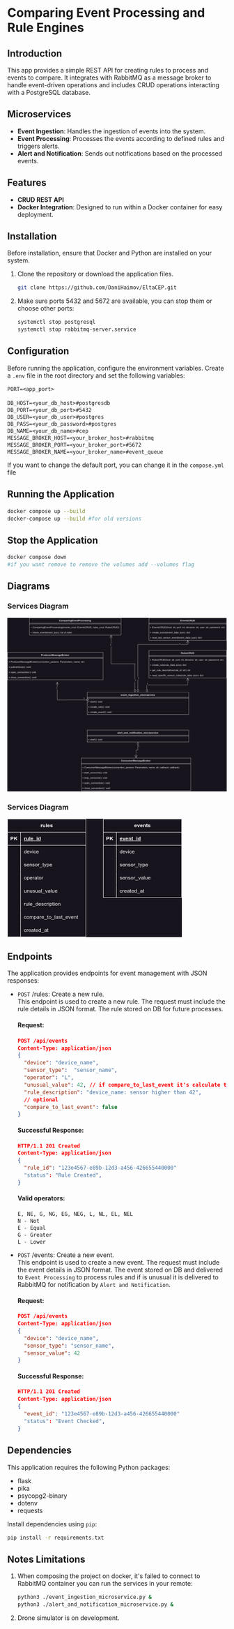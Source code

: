 # Comparing Event Processing and Rule Engines

## Introduction
This app provides a simple REST API for creating rules to process and events to compare. 
It integrates with RabbitMQ as a message broker to handle event-driven operations 
and includes CRUD operations interacting with a PostgreSQL database.

## Microservices
- **Event Ingestion**: Handles the ingestion of events into the system.
- **Event Processing**: Processes the events according to defined rules and triggers alerts.
- **Alert and Notification**: Sends out notifications based on the processed events.

## Features
- **CRUD REST API**
- **Docker Integration**: Designed to run within a Docker container for easy deployment.

## Installation
Before installation, ensure that Docker and Python are installed on your system.
1. Clone the repository or download the application files.
    ```bash
   git clone https://github.com/DaniHaimov/EltaCEP.git
   ```
2. Make sure ports 5432 and 5672 are available, you can stop them or choose other ports:
    ```bash
    systemctl stop postgresql
    systemctl stop rabbitmq-server.service
   ```

## Configuration
Before running the application, configure the environment variables. Create a `.env` file in the root directory and set the following variables:
```dotenv
PORT=<app_port>

DB_HOST=<your_db_host>#postgresdb
DB_PORT=<your_db_port>#5432
DB_USER=<your_db_user>#postgres
DB_PASS=<your_db_password>#postgres
DB_NAME=<your_db_name>#cep
MESSAGE_BROKER_HOST=<your_broker_host>#rabbitmq
MESSAGE_BROKER_PORT=<your_broker_port>#5672
MESSAGE_BROKER_NAME=<your_broker_name>#event_queue
```
If you want to change the default port, you can change it in the `compose.yml` file

## Running the Application
```bash
docker compose up --build
docker-compose up --build #for old versions
```

## Stop the Application
```bash
docker compose down 
#if you want remove to remove the volumes add --volumes flag
```
## Diagrams
### Services Diagram
![Services Diagram](/diagrams/ProjectDiagrams-services.drawio.png)

### Services Diagram
![Services Diagram](/diagrams/ProjectDiagrams-tables.drawio.png)

## Endpoints
The application provides endpoints for event management with JSON responses:
* `POST` /rules: Create a new rule.</br>
This endpoint is used to create a new rule. 
The request must include the rule details in JSON format. 
The rule stored on DB for future processes.
    #### Request:
    ```json
    POST /api/events
    Content-Type: application/json
    {
      "device": "device_name",
      "sensor_type":  "sensor_name",
      "operator": "L",
      "unusual_value": 42, // if compare_to_last_event it's calculate the diff in seconds
      "rule_description": "device_name: sensor higher than 42",
      // optional
      "compare_to_last_event": false
    }
  ```
  #### Successful Response:
    ```json
    HTTP/1.1 201 Created
    Content-Type: application/json
    {
      "rule_id": "123e4567-e89b-12d3-a456-426655440000"
      "status": "Rule Created",
    }
  ```
  #### Valid operators:
  ```text
  E, NE, G, NG, EG, NEG, L, NL, EL, NEL
  N - Not
  E - Equal
  G - Greater
  L - Lower
  ```
  
* `POST` /events: Create a new event.</br>
This endpoint is used to create a new event. 
The request must include the event details in JSON format. 
The event stored on DB and delivered to `Event Processing` to process rules and if is unusual it is delivered to RabbitMQ for notification by `Alert and Notification`.
    #### Request:
    ```json
    POST /api/events
    Content-Type: application/json
    {
      "device": "device_name",
      "sensor_type": "sensor_name",
      "sensor_value": 42
    }
  ```
  #### Successful Response:
    ```json
    HTTP/1.1 201 Created
    Content-Type: application/json
    {
      "event_id": "123e4567-e89b-12d3-a456-426655440000"
      "status": "Event Checked",
    }
  ```

## Dependencies
This application requires the following Python packages:
* flask
* pika
* psycopg2-binary
* dotenv
* requests

Install dependencies using `pip`:
```bash
pip install -r requirements.txt
```

## Notes Limitations
1. When composing the project on docker, it's failed to connect to RabbitMQ container you can run the services in your remote:
    ```bash
    python3 ./event_ingestion_microservice.py &
    python3 ./alert_and_notification_microservice.py &
    ```
2. Drone simulator is on development.